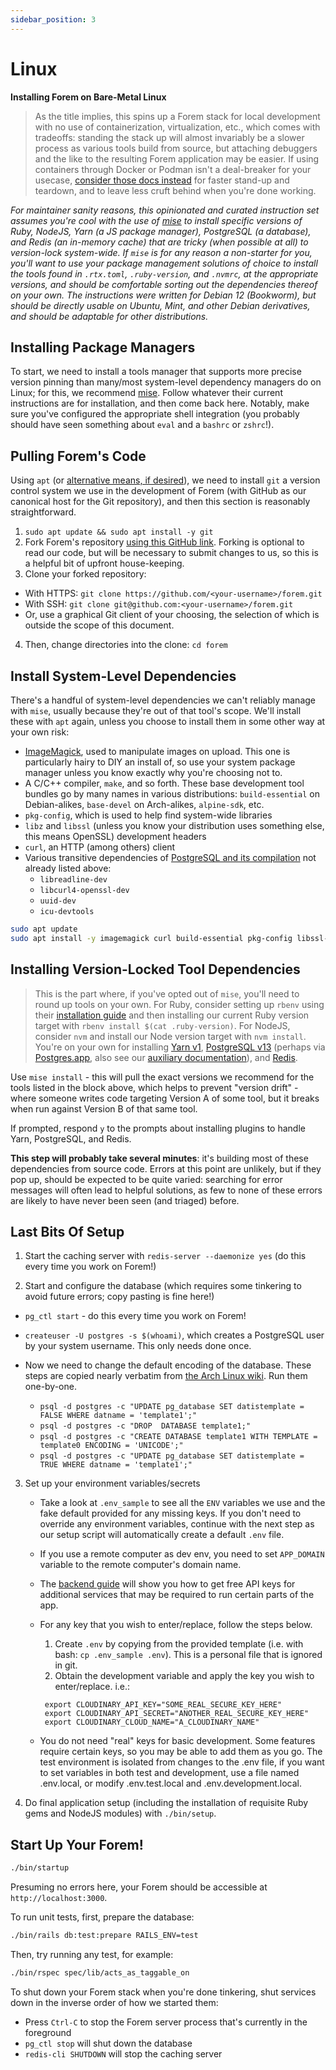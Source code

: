 ```yaml
---
sidebar_position: 3
---
```


# Linux

**Installing Forem on Bare-Metal Linux**

> As the title implies, this spins up a Forem stack for local development with no use of containerization, virtualization, etc., which comes with tradeoffs: standing the stack up will almost invariably be a slower process as various tools build from source, but attaching debuggers and the like to the resulting Forem application may be easier. If using containers through Docker or Podman isn't a deal-breaker for your usecase, [consider those docs instead](containers.md) for faster stand-up and teardown, and to leave less cruft behind when you're done working.

_For maintainer sanity reasons, this opinionated and curated instruction set assumes you're cool with the use of [mise](https://github.com/jdx/mise) to install specific versions of Ruby, NodeJS, Yarn (a JS package manager), PostgreSQL (a database), and Redis (an in-memory cache) that are tricky (when possible at all) to version-lock system-wide. If `mise` is for any reason a non-starter for you, you'll want to use your package management solutions of choice to install the tools found in `.rtx.toml`, `.ruby-version`, and `.nvmrc`, at the appropriate versions, and should be comfortable sorting out the dependencies thereof on your own. The instructions were written for Debian 12 (Bookworm), but should be directly usable on Ubuntu, Mint, and other Debian derivatives, and should be adaptable for other distributions._

## Installing Package Managers

To start, we need to install a tools manager that supports more precise version pinning than many/most system-level dependency managers do on Linux; for this, we recommend [mise](https://github.com/jdx/mise). Follow whatever their current instructions are for installation, and then come back here. Notably, make sure you've configured the appropriate shell integration (you probably should have seen something about `eval` and a `bashrc` or `zshrc`!).

## Pulling Forem's Code

Using `apt` (or [alternative means, if desired](https://docs.github.com/en/get-started/quickstart/set-up-git)), we need to install `git` a version control system we use in the development of Forem (with GitHub as our canonical host for the Git repository), and then this section is reasonably straightforward.
 
1. `sudo apt update && sudo apt install -y git`
2. Fork Forem's repository [using this GitHub link](https://github.com/forem/forem/fork). Forking is optional to read our code, but will be necessary to submit changes to us, so this is a helpful bit of upfront house-keeping.
3. Clone your forked repository:

  - With HTTPS: `git clone https://github.com/<your-username>/forem.git`
  - With SSH: `git clone git@github.com:<your-username>/forem.git`
  - Or, use a graphical Git client of your choosing, the selection of which is outside the scope of this document.

4. Then, change directories into the clone: `cd forem`

## Install System-Level Dependencies

There's a handful of system-level dependencies we can't reliably manage with `mise`, usually because they're out of that tool's scope. We'll install these with `apt` again, unless you choose to install them in some other way at your own risk:

- [ImageMagick](https://imagemagick.org/), used to manipulate images on upload. This one is particularly hairy to DIY an install of, so use your system package manager unless you know exactly why you're choosing not to.
- A C/C++ compiler, `make`, and so forth. These base development tool bundles go by many names in various distributions: `build-essential` on Debian-alikes, `base-devel` on Arch-alikes, `alpine-sdk`, etc.
- `pkg-config`, which is used to help find system-wide libraries
- `libz` and `libssl` (unless you know your distribution uses something else, this means OpenSSL) development headers
- `curl`, an HTTP (among others) client
- Various transitive dependencies of [PostgreSQL and its compilation](https://github.com/smashedtoatoms/asdf-postgres#dependencies) not already listed above: 
    * `libreadline-dev`
    * `libcurl4-openssl-dev`
    * `uuid-dev`
    * `icu-devtools`

```sh
sudo apt update
sudo apt install -y imagemagick curl build-essential pkg-config libssl-dev libz-dev libreadline-dev libcurl4-openssl-dev uuid-dev icu-devtools
```

## Installing Version-Locked Tool Dependencies

> This is the part where, if you've opted out of `mise`, you'll need to round up tools on your own. For Ruby, consider setting up `rbenv` using their [installation guide](https://github.com/rbenv/rbenv#installation) and then installing our current Ruby version target with `rbenv install $(cat .ruby-version)`. For NodeJS, consider `nvm` and install our Node version target with `nvm install`. You're on your own for installing [Yarn v1](https://yarnpkg.com/en/docs/install), [PostgreSQL v13](https://www.postgresql.org/) (perhaps via [Postgres.app](https://postgresapp.com/), also see our [auxiliary documentation](postgresql.md)), and [Redis](https://redis.io/docs/getting-started/installation/install-redis-on-mac-os/).

Use `mise install` - this will pull the exact versions we recommend for the tools listed in the block above, which helps to prevent "version drift" - where someone writes code targeting Version A of some tool, but it breaks when run against Version B of that same tool.

If prompted, respond `y` to the prompts about installing plugins to handle Yarn, PostgreSQL, and Redis.

**This step will probably take several minutes**: it's building most of these dependencies from source code. Errors at this point are unlikely, but if they pop up, should be expected to be quite varied: searching for error messages will often lead to helpful solutions, as few to none of these errors are likely to have never been seen (and triaged) before.

## Last Bits Of Setup

1. Start the caching server with `redis-server --daemonize yes` (do this every time you work on Forem!)

2. Start and configure the database (which requires some tinkering to avoid future errors; copy pasting is fine here!)

  - `pg_ctl start` - do this every time you work on Forem!
  - `createuser -U postgres -s $(whoami)`, which creates a PostgreSQL user by your system username. This only needs done once.
  - Now we need to change the default encoding of the database. These steps are copied nearly verbatim from [the Arch Linux wiki](https://wiki.archlinux.org/title/PostgreSQL#Change_default_encoding_of_new_databases_to_UTF-8). Run them one-by-one.

    * `psql -d postgres -c "UPDATE pg_database SET datistemplate = FALSE WHERE datname = 'template1';"`
    * `psql -d postgres -c "DROP  DATABASE template1;"`
    * `psql -d postgres -c "CREATE DATABASE template1 WITH TEMPLATE = template0 ENCODING = 'UNICODE';"`
    * `psql -d postgres -c "UPDATE pg_database SET datistemplate = TRUE WHERE datname = 'template1';"`

3. Set up your environment variables/secrets

   - Take a look at `.env_sample` to see all the `ENV` variables we use and the
     fake default provided for any missing keys.
     If you don't need to override any environment variables, continue with
     the next step as our setup script will automatically create a default
     `.env` file.
   - If you use a remote computer as dev env, you need to set `APP_DOMAIN`
     variable to the remote computer's domain name.
   - The [backend guide](/backend/authentication) will show you how to get free API keys for
     additional services that may be required to run certain parts of the app.
   - For any key that you wish to enter/replace, follow the steps below.

     1. Create `.env` by copying from the provided template (i.e. with bash:
        `cp .env_sample .env`). This is a personal file that is ignored in git.
     2. Obtain the development variable and apply the key you wish to
        enter/replace. i.e.:

     ```shell
      export CLOUDINARY_API_KEY="SOME_REAL_SECURE_KEY_HERE"
      export CLOUDINARY_API_SECRET="ANOTHER_REAL_SECURE_KEY_HERE"
      export CLOUDINARY_CLOUD_NAME="A_CLOUDINARY_NAME"
     ```

   - You do not need "real" keys for basic development. Some features require
     certain keys, so you may be able to add them as you go. The test environment
	 is isolated from changes to the .env file, if you want to set variables in both
	 test and development, use a file named .env.local, or modify .env.test.local
	 and .env.development.local.

4. Do final application setup (including the installation of requisite Ruby gems and NodeJS modules) with `./bin/setup`.

## Start Up Your Forem!

```sh
./bin/startup
```

Presuming no errors here, your Forem should be accessible at `http://localhost:3000`.

To run unit tests, first, prepare the database:

```sh
./bin/rails db:test:prepare RAILS_ENV=test
```

Then, try running any test, for example:

```sh
./bin/rspec spec/lib/acts_as_taggable_on
```

To shut down your Forem stack when you're done tinkering, shut services down in the inverse order of how we started them:

- Press `Ctrl-C` to stop the Forem server process that's currently in the foreground
- `pg_ctl stop` will shut down the database
- `redis-cli SHUTDOWN` will stop the caching server
